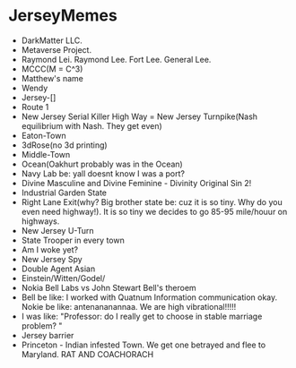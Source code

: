 # JerseyMemes

- DarkMatter LLC.
- Metaverse Project.
- Raymond Lei. Raymond Lee. Fort Lee. General Lee.
- MCCC(M = C^3)
- Matthew's name
- Wendy
- Jersey-[]
- Route 1
- New Jersey Serial Killer High Way = New Jersey Turnpike(Nash equilibrium with Nash. They get even)
- Eaton-Town
- 3dRose(no 3d printing)
- Middle-Town
- Ocean(Oakhurt probably was in the Ocean)
- Navy Lab be: yall doesnt know I was a port?
- Divine Masculine and Divine Feminine - Divinity Original Sin 2!
- Industrial Garden State
- Right Lane Exit(why? Big brother state be: cuz it is so tiny. Why do you even need highway!). It is so tiny we decides to go 85-95 mile/houur on highways.
- New Jersey U-Turn
- State Trooper in every town
- Am I woke yet?
- New Jersey Spy
- Double Agent Asian
- Einstein/Witten/Godel/
- Nokia Bell Labs vs John Stewart Bell's theroem
- Bell be like: I worked with Quatnum Information communication okay. Nokie be like: antenananannaa. We are high vibrational!!!!!
- I was like: "Professor: do I really get to choose in stable marriage problem? "
- Jersey barrier
- Princeton - Indian infested Town. We get one betrayed and flee to Maryland. RAT AND COACHORACH
